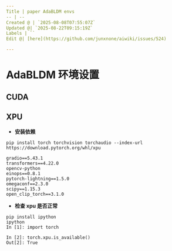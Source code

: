 ```yaml
---
Title | paper AdaBLDM envs
-- | --
Created @ | `2025-08-08T07:55:07Z`
Updated @| `2025-08-22T09:15:19Z`
Labels | ``
Edit @| [here](https://github.com/junxnone/aiwiki/issues/524)

---
```

# AdaBLDM 环境设置 

## CUDA

## XPU
- **安装依赖**


```
pip install torch torchvision torchaudio --index-url https://download.pytorch.org/whl/xpu
```
```
gradio==5.43.1
transformers==4.22.0
opencv-python
einops==0.8.1
pytorch-lightning==1.5.0
omegaconf==2.3.0
scipy==1.15.3
open_clip_torch==3.1.0
```

- **检查 xpu 是否正常**

```
pip install ipython
ipython
In [1]: import torch

In [2]: torch.xpu.is_available()
Out[2]: True

```
